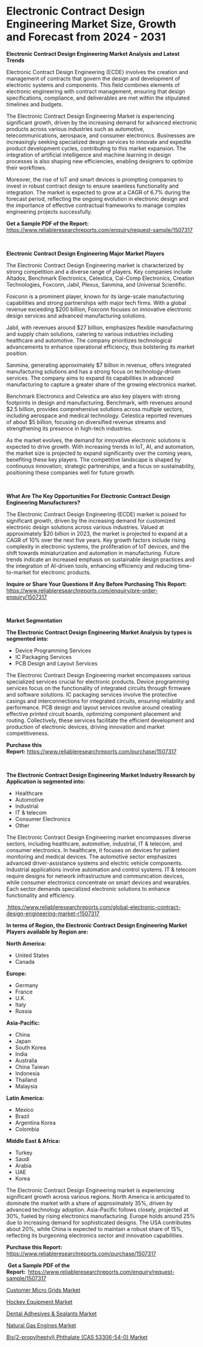 <p><h1>Electronic Contract Design Engineering Market Size, Growth and Forecast from 2024 - 2031</h1></p><p><strong>Electronic Contract Design Engineering Market Analysis and Latest Trends</strong></p>
<p><p>Electronic Contract Design Engineering (ECDE) involves the creation and management of contracts that govern the design and development of electronic systems and components. This field combines elements of electronic engineering with contract management, ensuring that design specifications, compliance, and deliverables are met within the stipulated timelines and budgets.</p><p>The Electronic Contract Design Engineering Market is experiencing significant growth, driven by the increasing demand for advanced electronic products across various industries such as automotive, telecommunications, aerospace, and consumer electronics. Businesses are increasingly seeking specialized design services to innovate and expedite product development cycles, contributing to this market expansion. The integration of artificial intelligence and machine learning in design processes is also shaping new efficiencies, enabling designers to optimize their workflows.</p><p>Moreover, the rise of IoT and smart devices is prompting companies to invest in robust contract design to ensure seamless functionality and integration. The market is expected to grow at a CAGR of 6.7% during the forecast period, reflecting the ongoing evolution in electronic design and the importance of effective contractual frameworks to manage complex engineering projects successfully.</p></p>
<p><strong>Get a Sample PDF of the Report:&nbsp;</strong> <a href="https://www.reliableresearchreports.com/enquiry/request-sample/1507317">https://www.reliableresearchreports.com/enquiry/request-sample/1507317</a></p>
<p>&nbsp;</p>
<p><strong>Electronic Contract Design Engineering Major Market Players</strong></p>
<p><p>The Electronic Contract Design Engineering market is characterized by strong competition and a diverse range of players. Key companies include Altadox, Benchmark Electronics, Celestica, Cal-Comp Electronics, Creation Technologies, Foxconn, Jabil, Plexus, Sanmina, and Universal Scientific. </p><p>Foxconn is a prominent player, known for its large-scale manufacturing capabilities and strong partnerships with major tech firms. With a global revenue exceeding $200 billion, Foxconn focuses on innovative electronic design services and advanced manufacturing solutions. </p><p>Jabil, with revenues around $27 billion, emphasizes flexible manufacturing and supply chain solutions, catering to various industries including healthcare and automotive. The company prioritizes technological advancements to enhance operational efficiency, thus bolstering its market position.</p><p>Sanmina, generating approximately $7 billion in revenue, offers integrated manufacturing solutions and has a strong focus on technology-driven services. The company aims to expand its capabilities in advanced manufacturing to capture a greater share of the growing electronics market.</p><p>Benchmark Electronics and Celestica are also key players with strong footprints in design and manufacturing. Benchmark, with revenues around $2.5 billion, provides comprehensive solutions across multiple sectors, including aerospace and medical technology. Celestica reported revenues of about $5 billion, focusing on diversified revenue streams and strengthening its presence in high-tech industries.</p><p>As the market evolves, the demand for innovative electronic solutions is expected to drive growth. With increasing trends in IoT, AI, and automation, the market size is projected to expand significantly over the coming years, benefiting these key players. The competitive landscape is shaped by continuous innovation, strategic partnerships, and a focus on sustainability, positioning these companies well for future growth.</p></p>
<p>&nbsp;</p>
<p><strong>What Are The Key Opportunities For Electronic Contract Design Engineering Manufacturers?</strong></p>
<p><p>The Electronic Contract Design Engineering (ECDE) market is poised for significant growth, driven by the increasing demand for customized electronic design solutions across various industries. Valued at approximately $20 billion in 2023, the market is projected to expand at a CAGR of 10% over the next five years. Key growth factors include rising complexity in electronic systems, the proliferation of IoT devices, and the shift towards miniaturization and automation in manufacturing. Future trends indicate an increased emphasis on sustainable design practices and the integration of AI-driven tools, enhancing efficiency and reducing time-to-market for electronic products.</p></p>
<p><strong>Inquire or Share Your Questions If Any Before Purchasing This Report:</strong> <a href="https://www.reliableresearchreports.com/enquiry/pre-order-enquiry/1507317">https://www.reliableresearchreports.com/enquiry/pre-order-enquiry/1507317</a></p>
<p>&nbsp;</p>
<p><strong>Market Segmentation</strong></p>
<p><strong>The Electronic Contract Design Engineering Market Analysis by types is segmented into:</strong></p>
<p><ul><li>Device Programming Services</li><li>IC Packaging Services</li><li>PCB Design and Layout Services</li></ul></p>
<p><p>The Electronic Contract Design Engineering market encompasses various specialized services crucial for electronic products. Device programming services focus on the functionality of integrated circuits through firmware and software solutions. IC packaging services involve the protective casings and interconnections for integrated circuits, ensuring reliability and performance. PCB design and layout services revolve around creating effective printed circuit boards, optimizing component placement and routing. Collectively, these services facilitate the efficient development and production of electronic devices, driving innovation and market competitiveness.</p></p>
<p><strong>Purchase this Report:&nbsp;</strong><a href="https://www.reliableresearchreports.com/purchase/1507317">https://www.reliableresearchreports.com/purchase/1507317</a></p>
<p>&nbsp;</p>
<p><strong>The Electronic Contract Design Engineering Market Industry Research by Application is segmented into:</strong></p>
<p><ul><li>Healthcare</li><li>Automotive</li><li>Industrial</li><li>IT & telecom</li><li>Consumer Electronics</li><li>Other</li></ul></p>
<p><p>The Electronic Contract Design Engineering market encompasses diverse sectors, including healthcare, automotive, industrial, IT & telecom, and consumer electronics. In healthcare, it focuses on devices for patient monitoring and medical devices. The automotive sector emphasizes advanced driver-assistance systems and electric vehicle components. Industrial applications involve automation and control systems. IT & telecom require designs for network infrastructure and communication devices, while consumer electronics concentrate on smart devices and wearables. Each sector demands specialized electronic solutions to enhance functionality and efficiency.</p></p>
<p><a href="https://www.reliableresearchreports.com/global-electronic-contract-design-engineering-market-r1507317">&nbsp;https://www.reliableresearchreports.com/global-electronic-contract-design-engineering-market-r1507317</a></p>
<p><strong>In terms of Region, the Electronic Contract Design Engineering Market Players available by Region are:</strong></p>
<p>
    <p> <strong> North America: </strong>
        <ul>
            <li>United States</li>
            <li>Canada</li>
        </ul>
        </p> 
    <p> <strong> Europe: </strong>
        <ul>
            <li>Germany</li>
            <li>France</li>
            <li>U.K.</li>
            <li>Italy</li>
            <li>Russia</li>
        </ul>
        </p> 
    <p> <strong> Asia-Pacific: </strong>
        <ul>
            <li>China</li>
            <li>Japan</li>
            <li>South Korea</li>
            <li>India</li>
            <li>Australia</li>
            <li>China Taiwan</li>
            <li>Indonesia</li>
            <li>Thailand</li>
            <li>Malaysia</li>
        </ul>
        </p> 
    <p> <strong> Latin America: </strong>
        <ul>
            <li>Mexico</li>
            <li>Brazil</li>
            <li>Argentina Korea</li>
            <li>Colombia</li>
        </ul>
        </p> 
    <p> <strong> Middle East & Africa: </strong>
        <ul>
            <li>Turkey</li>
            <li>Saudi</li>
            <li>Arabia</li>
            <li>UAE</li>
            <li>Korea</li>
        </ul>
    </p>
    </p>
<p><p>The Electronic Contract Design Engineering market is experiencing significant growth across various regions. North America is anticipated to dominate the market with a share of approximately 35%, driven by advanced technology adoption. Asia-Pacific follows closely, projected at 30%, fueled by rising electronics manufacturing. Europe holds around 25% due to increasing demand for sophisticated designs. The USA contributes about 20%, while China is expected to maintain a robust share of 15%, reflecting its burgeoning electronics sector and innovation capabilities.</p></p>
<p><strong>Purchase this Report: </strong><a href="https://www.reliableresearchreports.com/purchase/1507317">https://www.reliableresearchreports.com/purchase/1507317</a></p>
<p>&nbsp;<strong>Get a Sample PDF of the Report:&nbsp;&nbsp;</strong><a href="https://www.reliableresearchreports.com/enquiry/request-sample/1507317">https://www.reliableresearchreports.com/enquiry/request-sample/1507317</a></p>
<p><strong></strong></p>
<p><p><a href="https://github.com/Rekhakhatun65/Market-Research-Report-List-1/blob/main/customer-micro-grids-market.md">Customer Micro Grids Market</a></p><p><a href="https://issuu.com/reportprime-2/docs/hockey-equipment-market-size-2030.p_eeceebc6052877">Hockey Equipment Market</a></p><p><a href="https://github.com/HeatherFernandez476/Market-Research-Report-List-1/blob/main/dental-adhesives-sealants-market.md">Dental Adhesives & Sealants Market</a></p><p><a href="https://www.linkedin.com/pulse/global-natural-gas-engines-market-focus-application-end-use-industry-wpire?trackingId=gTm0lyWVR%2BqZpgy9d47QRA%3D%3D">Natural Gas Engines Market</a></p><p><a href="https://medium.com/@latiamai123uk/bis-2-propylheptyl-phthalate-cas-53306-54-0-market-insights-market-products-and-regional-8669ba52a41f">Bis(2-propylheptyl) Phthalate (CAS 53306-54-0) Market</a></p></p>